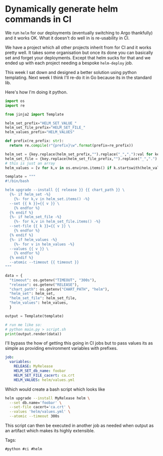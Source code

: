 # Dynamically generate helm commands in CI

We run `helm` for our deployments (eventually switching to Argo thankfully)
and it works OK. What it doesn't do well in is re-usability in CI.

We have a project which all other projects inherit from for CI and it works
pretty well. It takes some organisation but once its done you can basically
set and forget your deployments. Except that helm sucks for that and 
we ended up with each project needing a bespoke `helm-deploy` job.

This week I sat down and designed a better solution using python templating.
Next week I think I'll re-do it in Go because its in the standard lib.

Here's how I'm doing it python.

```python
import os
import re

from jinja2 import Template

helm_set_prefix="HELM_SET_VALUE_"
helm_set_file_prefix="HELM_SET_FILE_"
helm_values_prefix="HELM_VALUES"

def prefix(re_prefix: str):
  return re.compile(r"{prefix}\w".format(prefix=re_prefix))

helm_set = {key.replace(helm_set_prefix,"").replace("_","."):val for key, val in os.environ.items() if prefix(helm_set_prefix).match(key)}
helm_set_file = {key.replace(helm_set_file_prefix,"").replace("_","."):val for key, val in os.environ.items() if prefix(helm_set_file_prefix).match(key)}
# this is just an array
helm_values = [v for k,v in os.environ.items() if k.startswith(helm_values_prefix)]

template = """
#!/bin/bash 

helm upgrade --install {{ release }} {{ chart_path }} \
  {%- if helm_set -%}
    {%- for k,v in helm_set.items() -%}
  --set {{ k }}={{ v }} \
    {% endfor %}
  {% endif %}
  {%- if helm_set_file -%}
    {%- for k,v in helm_set_file.items() -%}
  --set-file {{ k }}={{ v }} \
    {% endfor %}
  {% endif %}
  {%- if helm_values -%}
    {%- for v in helm_values -%}
  --values {{ v }} \
    {% endfor %}
  {% endif %}
  --atomic --timeout {{ timeout }}
"""

data = {
  "timeout": os.getenv("TIMEOUT", "300s"),
  "release": os.getenv("RELEASE"),
  "chart_path": os.getenv("CHART_PATH", "helm"),
  "helm_set": helm_set,
  "helm_set_file": helm_set_file,
  "helm_values": helm_values,
  }

output = Template(template)

# run me like so:
# python main.py > script.sh
print(output.render(data))

```

I'll bypass the how of getting this going in CI jobs but to pass values
its as simple as providing environment variables with prefixes.

```yaml
job:
  variables:
    RELEASE: MyRelease
    HELM_SET_db_name: foobar
    HELM_SET_FILE_cacert: ca.crt
    HELM_VALUES: helm/values.yml
```

Which would create a bash script which looks like

```bash
helm upgrade --install MyRelease helm \
  --set db.name='foobar' \
  --set-file cacert='ca.crt' \
  --values 'helm/values.yml' \
  --atomic --timeout 300s
```

This script can then be executed in another job as needed when output
as an artifact which makes its highly extensible.


Tags:

    #python #ci #helm
